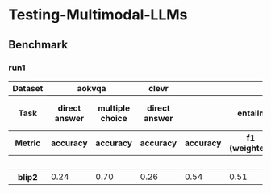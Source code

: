 # Testing-Multimodal-LLMs

## Benchmark



### run1
<table id="T_fc86e">
<thead>
<tr>
<th class="index_name level0">Dataset</th>
<th class="col_heading level0 col0" colspan="2" id="T_fc86e_level0_col0" style="border-bottom: 1px solid black;">aokvqa</th>
<th class="col_heading level0 col2" id="T_fc86e_level0_col2" style="border-bottom: 1px solid black;">clevr</th>
<th class="col_heading level0 col3" colspan="4" id="T_fc86e_level0_col3" style="border-bottom: 1px solid black;">esnlive</th>
<th class="col_heading level0 col7" id="T_fc86e_level0_col7" style="border-bottom: 1px solid black;">gqa</th>
<th class="col_heading level0 col8" colspan="4" id="T_fc86e_level0_col8" style="border-bottom: 1px solid black;">hateful_memes</th>
<th class="col_heading level0 col12" colspan="4" id="T_fc86e_level0_col12" style="border-bottom: 1px solid black;">mami</th>
<th class="col_heading level0 col16" colspan="4" id="T_fc86e_level0_col16" style="border-bottom: 1px solid black;">mvsa</th>
<th class="col_heading level0 col20" id="T_fc86e_level0_col20" style="border-bottom: 1px solid black;">okvqa</th>
<th class="col_heading level0 col21" id="T_fc86e_level0_col21" style="border-bottom: 1px solid black;">scienceqa</th>
</tr>
<tr>
<th class="index_name level1">Task</th>
<th class="col_heading level1 col0" id="T_fc86e_level1_col0">direct answer</th>
<th class="col_heading level1 col1" id="T_fc86e_level1_col1">multiple choice</th>
<th class="col_heading level1 col2" id="T_fc86e_level1_col2">direct answer</th>
<th class="col_heading level1 col3" colspan="4" id="T_fc86e_level1_col3">entailment prediction</th>
<th class="col_heading level1 col7" id="T_fc86e_level1_col7">direct answer</th>
<th class="col_heading level1 col8" colspan="4" id="T_fc86e_level1_col8">hate classification</th>
<th class="col_heading level1 col12" colspan="4" id="T_fc86e_level1_col12">sexism classification</th>
<th class="col_heading level1 col16" colspan="4" id="T_fc86e_level1_col16">sentiment analysis</th>
<th class="col_heading level1 col20" id="T_fc86e_level1_col20">direct answer</th>
<th class="col_heading level1 col21" id="T_fc86e_level1_col21">multiple choice (sqa)</th>
</tr>
<tr>
<th class="index_name level2">Metric</th>
<th class="col_heading level2 col0" id="T_fc86e_level2_col0">accuracy</th>
<th class="col_heading level2 col1" id="T_fc86e_level2_col1">accuracy</th>
<th class="col_heading level2 col2" id="T_fc86e_level2_col2">accuracy</th>
<th class="col_heading level2 col3" id="T_fc86e_level2_col3">accuracy</th>
<th class="col_heading level2 col4" id="T_fc86e_level2_col4">f1 (weighted)</th>
<th class="col_heading level2 col5" id="T_fc86e_level2_col5">precision (weighted)</th>
<th class="col_heading level2 col6" id="T_fc86e_level2_col6">recall (weighted)</th>
<th class="col_heading level2 col7" id="T_fc86e_level2_col7">accuracy</th>
<th class="col_heading level2 col8" id="T_fc86e_level2_col8">accuracy</th>
<th class="col_heading level2 col9" id="T_fc86e_level2_col9">f1</th>
<th class="col_heading level2 col10" id="T_fc86e_level2_col10">precision</th>
<th class="col_heading level2 col11" id="T_fc86e_level2_col11">recall</th>
<th class="col_heading level2 col12" id="T_fc86e_level2_col12">accuracy</th>
<th class="col_heading level2 col13" id="T_fc86e_level2_col13">f1 (weighted)</th>
<th class="col_heading level2 col14" id="T_fc86e_level2_col14">precision (weighted)</th>
<th class="col_heading level2 col15" id="T_fc86e_level2_col15">recall (weighted)</th>
<th class="col_heading level2 col16" id="T_fc86e_level2_col16">accuracy</th>
<th class="col_heading level2 col17" id="T_fc86e_level2_col17">f1 (weighted)</th>
<th class="col_heading level2 col18" id="T_fc86e_level2_col18">precision (weighted)</th>
<th class="col_heading level2 col19" id="T_fc86e_level2_col19">recall (weighted)</th>
<th class="col_heading level2 col20" id="T_fc86e_level2_col20">accuracy</th>
<th class="col_heading level2 col21" id="T_fc86e_level2_col21">accuracy</th>
</tr>
<tr>
<th class="index_name level0"></th>
<th class="blank col0"> </th>
<th class="blank col1"> </th>
<th class="blank col2"> </th>
<th class="blank col3"> </th>
<th class="blank col4"> </th>
<th class="blank col5"> </th>
<th class="blank col6"> </th>
<th class="blank col7"> </th>
<th class="blank col8"> </th>
<th class="blank col9"> </th>
<th class="blank col10"> </th>
<th class="blank col11"> </th>
<th class="blank col12"> </th>
<th class="blank col13"> </th>
<th class="blank col14"> </th>
<th class="blank col15"> </th>
<th class="blank col16"> </th>
<th class="blank col17"> </th>
<th class="blank col18"> </th>
<th class="blank col19"> </th>
<th class="blank col20"> </th>
<th class="blank col21"> </th>
</tr>
</thead>
<tbody>
<tr>
<th class="row_heading level0 row0" id="T_fc86e_level0_row0">blip2</th>
<td class="data row0 col0" id="T_fc86e_row0_col0">0.24</td>
<td class="data row0 col1" id="T_fc86e_row0_col1">0.70</td>
<td class="data row0 col2" id="T_fc86e_row0_col2">0.26</td>
<td class="data row0 col3" id="T_fc86e_row0_col3">0.54</td>
<td class="data row0 col4" id="T_fc86e_row0_col4">0.51</td>
<td class="data row0 col5" id="T_fc86e_row0_col5">0.73</td>
<td class="data row0 col6" id="T_fc86e_row0_col6">0.54</td>
<td class="data row0 col7" id="T_fc86e_row0_col7">0.32</td>
<td class="data row0 col8" id="T_fc86e_row0_col8">0.60</td>
<td class="data row0 col9" id="T_fc86e_row0_col9">0.56</td>
<td class="data row0 col10" id="T_fc86e_row0_col10">0.62</td>
<td class="data row0 col11" id="T_fc86e_row0_col11">0.51</td>
<td class="data row0 col12" id="T_fc86e_row0_col12">0.60</td>
<td class="data row0 col13" id="T_fc86e_row0_col13">0.56</td>
<td class="data row0 col14" id="T_fc86e_row0_col14">0.66</td>
<td class="data row0 col15" id="T_fc86e_row0_col15">0.60</td>
<td class="data row0 col16" id="T_fc86e_row0_col16">0.69</td>
<td class="data row0 col17" id="T_fc86e_row0_col17">0.67</td>
<td class="data row0 col18" id="T_fc86e_row0_col18">0.67</td>
<td class="data row0 col19" id="T_fc86e_row0_col19">0.69</td>
<td class="data row0 col20" id="T_fc86e_row0_col20">0.18</td>
<td class="data row0 col21" id="T_fc86e_row0_col21">0.36</td>
</tr>
</tbody>
</table>
